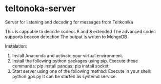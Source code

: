 # teltonoka-server
Server for listening and decoding for messages from Teltkonika

This is cappable to decode codecs 8 and 8 extended
The advanced codec supports beacon detection
The output is writen to MongoDB

Instalation:
1. Install Anaconda and activate your virtual environment.
2. Install the following python packages using pip. Execute these commands:
pip install pandas;
pip install socket;
3. Start server using one of the following method:
Execute in your shell: python gps.py
It can be started as systemd service.

